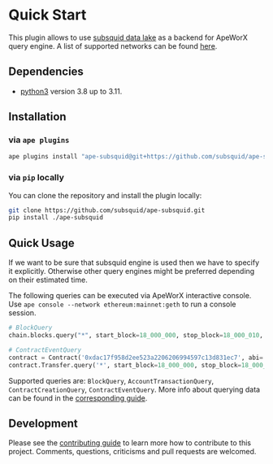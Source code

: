 # Quick Start

This plugin allows to use [subsquid data lake](https://docs.subsquid.io/subsquid-network/overview/) as a backend for ApeWorX query engine. A list of supported networks can be found [here](https://docs.subsquid.io/subsquid-network/reference/evm-networks/).

## Dependencies

- [python3](https://www.python.org/downloads) version 3.8 up to 3.11.

## Installation

### via `ape plugins`

```bash
ape plugins install "ape-subsquid@git+https://github.com/subsquid/ape-subsquid.git@main"
```

### via `pip` locally

You can clone the repository and install the plugin locally:

```bash
git clone https://github.com/subsquid/ape-subsquid.git
pip install ./ape-subsquid
```

## Quick Usage

If we want to be sure that subsquid engine is used then we have to specify it explicitly. Otherwise other query engines might be preferred depending on their estimated time.

The following queries can be executed via ApeWorX interactive console. Use `ape console --network ethereum:mainnet:geth` to run a console session.

```python
# BlockQuery
chain.blocks.query("*", start_block=18_000_000, stop_block=18_000_010, engine_to_use='subsquid')

# ContractEventQuery
contract = Contract('0xdac17f958d2ee523a2206206994597c13d831ec7', abi='<USDT_ABI>')
contract.Transfer.query('*', start_block=18_000_000, stop_block=18_000_100, engine_to_use='subsquid')
```

Supported queries are: `BlockQuery`, `AccountTransactionQuery`, `ContractCreationQuery`, `ContractEventQuery`.
More info about querying data can be found in the [corresponding guide](https://docs.apeworx.io/ape/stable/userguides/data.html).

## Development

Please see the [contributing guide](CONTRIBUTING.md) to learn more how to contribute to this project.
Comments, questions, criticisms and pull requests are welcomed.
